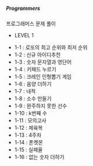 ##### Programmers
프로그래머스 문제 풀이

* LEVEL 1
- 1-1 : 로또의 최고 순위와 최저 순위
- 1-2 : 신규 아이디추천
- 1-3 : 숫자 문자열과 영단어
- 1-4 : 키패드 누르기
- 1-5 : 크레인 인형뽑기 게임
- 1-6 : 음양 더하기
- 1-7 : 내적
- 1-8 : 소수 만들기
- 1-9 : 완주하지 못한 선수
- 1-10 : k번째 수
- 1-11 : 모의고사
- 1-12 : 체육복
- 1-13 : 4주차
- 1-14 : 폰켓몬
- 1-15 : 실패율
- 1-16 : 없는 숫자 더하기
